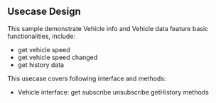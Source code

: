 ## Usecase Design

This sample demonstrate Vehicle info and Vehicle data feature basic functionalities, include:

* get vehicle speed
* get vehicle speed changed
* get history data

This usecase covers following interface and methods:

* Vehicle interface: get subscribe unsubscribe getHistory methods
